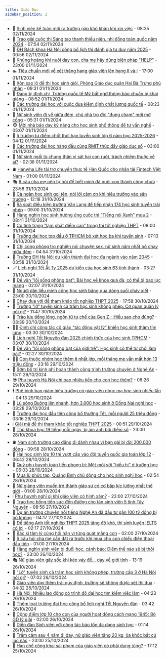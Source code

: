 ```yaml
---
title: Giáo Dục
sidebar_position: 2
---
```


<!-- dantri-giao-duc:START -->
- 🤡 [Sinh viên kế toán mới ra trường gặp khó khăn khi xin việc](https://dantri.com.vn/giao-duc/sinh-vien-ke-toan-moi-ra-truong-gap-kho-khan-khi-xin-viec-20241101221214416.htm) - 08:35 02/11/2024
- 🗽 [Trao giải cuộc thi Sáng tạo thanh thiếu niên, nhi đồng toàn quốc năm 2024](https://dantri.com.vn/giao-duc/trao-giai-cuoc-thi-sang-tao-thanh-thieu-nien-nhi-dong-toan-quoc-nam-2024-20241102145437501.htm) - 07:54 02/11/2024
- 🚦 [ĐH Bách khoa Hà Nội công bố lịch thi đánh giá tư duy năm 2025](https://dantri.com.vn/giao-duc/dh-bach-khoa-ha-noi-cong-bo-lich-thi-danh-gia-tu-duy-nam-2025-20241101154357555.htm) - 00:56 02/11/2024
- 🌋 [Khủng hoảng khi nuôi dạy con, cha mẹ hãy dùng biện pháp &quot;HELP&quot;](https://dantri.com.vn/giao-duc/khung-hoang-khi-nuoi-day-con-cha-me-hay-dung-bien-phap-help-20241101091838610.htm) - 23:00 01/11/2024
- 🏊 [Tiêu chuẩn mới về xét thăng hạng giáo viên lên hạng II và I](https://dantri.com.vn/giao-duc/tieu-chuan-moi-ve-xet-thang-hang-giao-vien-len-hang-ii-va-i-20241101205946406.htm) - 17:00 01/11/2024
- 🎃 [Xôn xao lộ đề thi học sinh giỏi, Phòng Giáo dục quận Hai Bà Trưng phủ nhận](https://dantri.com.vn/giao-duc/xon-xao-lo-de-thi-hoc-sinh-gioi-phong-giao-duc-quan-hai-ba-trung-phu-nhan-20241030210618773.htm) - 09:31 01/11/2024
- 💄 [Đang bị đình chỉ, Trường quốc tế Mỹ bất ngờ thông báo chuẩn bị khai giảng](https://dantri.com.vn/giao-duc/dang-bi-dinh-chi-truong-quoc-te-my-bat-ngo-thong-bao-chuan-bi-khai-giang-20241101154349520.htm) - 08:52 01/11/2024
- 🦅 [Các trường đại học với cuộc đua kiểm định chất lượng quốc tế](https://dantri.com.vn/giao-duc/cac-truong-dai-hoc-voi-cuoc-dua-kiem-dinh-chat-luong-quoc-te-20241101151830072.htm) - 08:23 01/11/2024
- 🚦 [Nữ sinh viên đi về giữa đêm, chủ nhà trọ đòi &quot;đụng chạm&quot; mới mở cổng](https://dantri.com.vn/giao-duc/nu-sinh-vien-di-ve-giua-dem-chu-nha-tro-doi-dung-cham-moi-mo-cong-20241101113642415.htm) - 05:31 01/11/2024
- 🐵 [Mời nhà báo dạy kỹ năng cho học sinh phổ thông để tư vấn nghề](https://dantri.com.vn/giao-duc/moi-nha-bao-day-ky-nang-cho-hoc-sinh-pho-thong-de-tu-van-nghe-20241101110022153.htm) - 05:07 01/11/2024
- 🐘 [5 trường tư điểm chốt thời hạn tuyển sinh lớp 6 năm học 2025-2026](https://dantri.com.vn/giao-duc/5-truong-tu-diem-chot-thoi-han-tuyen-sinh-lop-6-nam-hoc-2025-2026-20241101105916241.htm) - 04:12 01/11/2024
- 🦏 [Các trường đại học hàng đầu cùng RMIT thúc đẩy giáo dục số](https://dantri.com.vn/giao-duc/cac-truong-dai-hoc-hang-dau-cung-rmit-thuc-day-giao-duc-so-20241101094257094.htm) - 03:00 01/11/2024
- 💼 [Nữ sinh ngồi tù chung thân vì sát hại con ruột, trách nhiệm thuộc về ai?](https://dantri.com.vn/giao-duc/nu-sinh-ngoi-tu-chung-than-vi-sat-hai-con-ruot-trach-nhiem-thuoc-ve-ai-20241030162416315.htm) - 02:38 01/11/2024
- ⛽️ [Hanwha Life tài trợ chuyến thực tế Hàn Quốc cho nhân tài Fintech Việt Nam](https://dantri.com.vn/giao-duc/hanwha-life-tai-tro-chuyen-thuc-te-han-quoc-cho-nhan-tai-fintech-viet-nam-20241031172902117.htm) - 01:00 01/11/2024
- 🎭 [6 câu cha mẹ nên tự hỏi để biết mình đã nuôi con thành công chưa](https://dantri.com.vn/giao-duc/6-cau-cha-me-nen-tu-hoi-de-biet-minh-da-nuoi-con-thanh-cong-chua-20241028175518717.htm) - 23:58 31/10/2024
- 🎃 [Cả ngàn học sinh gọi tên, nói lời cảm ơn khi hiệu trưởng vào sân trường](https://dantri.com.vn/giao-duc/ca-ngan-hoc-sinh-goi-ten-noi-loi-cam-on-khi-hieu-truong-vao-san-truong-20241031180349295.htm) - 12:18 31/10/2024
- 🚀 [Rà soát điều kiện trường Văn Lang để tiếp nhận 174 học sinh tuyển trái phép](https://dantri.com.vn/giao-duc/ra-soat-dieu-kien-truong-van-lang-de-tiep-nhan-174-hoc-sinh-tuyen-trai-phep-20241031155116583.htm) - 09:00 31/10/2024
- 👀 [Hàng nghìn học sinh hưởng ứng cuộc thi &quot;Tiếng nói Xanh&quot; mùa 2](https://dantri.com.vn/giao-duc/hang-nghin-hoc-sinh-huong-ung-cuoc-thi-tieng-noi-xanh-mua-2-20241031152558116.htm) - 08:41 31/10/2024
- 🌝 [Có tình trạng &quot;lạm phát điểm cao&quot; trong thi tốt nghiệp THPT](https://dantri.com.vn/giao-duc/co-tinh-trang-lam-phat-diem-cao-trong-thi-tot-nghiep-thpt-20241031151243027.htm) - 08:00 31/10/2024
- 🤗 [Trường đại học top đầu ở TPHCM bỏ xét học bạ khi tuyển sinh](https://dantri.com.vn/giao-duc/truong-dai-hoc-top-dau-o-tphcm-bo-xet-hoc-ba-khi-tuyen-sinh-20241031103502722.htm) - 07:13 31/10/2024
- 🦄 [Chị cùng phòng trọ nghiện nói chuyện sex, nữ sinh năm nhất bỏ chạy giữa đêm](https://dantri.com.vn/giao-duc/chi-cung-phong-tro-nghien-noi-chuyen-sex-nu-sinh-nam-nhat-bo-chay-giua-dem-20241031112239716.htm) - 04:54 31/10/2024
- 🦍 [Trường ĐH Hà Nội dự kiến thành đại học đa ngành vào năm 2045](https://dantri.com.vn/giao-duc/truong-dh-ha-noi-du-kien-thanh-dai-hoc-da-nganh-vao-nam-2045-20241031001126580.htm) - 03:58 31/10/2024
- 🪄 [Lịch nghỉ Tết Ất Tỵ 2025 dự kiến của học sinh 63 tỉnh thành](https://dantri.com.vn/giao-duc/lich-nghi-tet-at-ty-2025-du-kien-cua-hoc-sinh-63-tinh-thanh-20241031101839818.htm) - 03:27 31/10/2024
- 🦆 [Đề văn &quot;lối sống phông bạt&quot;: Bài học về khoe quá đà, có thể bị bạo lực mạng](https://dantri.com.vn/giao-duc/de-van-loi-song-phong-bat-bai-hoc-ve-khoe-qua-da-co-the-bi-bao-luc-mang-20241031084353475.htm) - 02:07 31/10/2024
- 🚀 [Người dân liều mình cõng học sinh băng qua dòng suối chảy xiết](https://dantri.com.vn/giao-duc/nguoi-dan-lieu-minh-cong-hoc-sinh-bang-qua-dong-suoi-chay-xiet-20241030170613656.htm) - 23:00 30/10/2024
- 🦒 [Chạy đua với đề tham khảo tốt nghiệp THPT 2025](https://dantri.com.vn/giao-duc/chay-dua-voi-de-tham-khao-tot-nghiep-thpt-2025-20241030232255229.htm) - 17:58 30/10/2024
- 🤡 [Trường &quot;lỡ&quot; tuyển sinh cả trăm học sinh không phép: Cơ quan quản lý nói gì?](https://dantri.com.vn/giao-duc/truong-lo-tuyen-sinh-ca-tram-hoc-sinh-khong-phep-co-quan-quan-ly-noi-gi-20241030184343510.htm) - 11:47 30/10/2024
- 🤔 [Trào lưu tiếng lóng, ngôn từ tự chế của Gen Z - Hiểu sao cho đúng?](https://dantri.com.vn/giao-duc/trao-luu-tieng-long-ngon-tu-tu-che-cua-gen-z-hieu-sao-cho-dung-20241029225748457.htm) - 03:39 30/10/2024
- 🧑‍💻 [Đình chỉ công tác cô giáo &quot;tác động vật lý&quot; khiến học sinh thâm tím lưng](https://dantri.com.vn/giao-duc/dinh-chi-cong-tac-co-giao-tac-dong-vat-ly-khien-hoc-sinh-tham-tim-lung-20241030092120588.htm) - 03:30 30/10/2024
- 🤡 [Lịch nghỉ Tết Nguyên đán 2025 chính thức của học sinh TPHCM](https://dantri.com.vn/giao-duc/lich-nghi-tet-nguyen-dan-2025-chinh-thuc-cua-hoc-sinh-tphcm-20241030095856144.htm) - 03:07 30/10/2024
- 🧠 [Đề văn &quot;lối sống phông bạt của giới trẻ&quot;: Học sinh có thể từ chối làm bài?](https://dantri.com.vn/giao-duc/de-van-loi-song-phong-bat-cua-gioi-tre-hoc-sinh-co-the-tu-choi-lam-bai-20241030092032287.htm) - 02:27 30/10/2024
- 🧑‍💻 [Con thuộc nhóm học thêm ít nhất lớp, mỗi tháng mẹ vẫn mất hơn 13 triệu đồng](https://dantri.com.vn/giao-duc/con-thuoc-nhom-hoc-them-it-nhat-lop-moi-thang-me-van-mat-hon-13-trieu-dong-20241030001307068.htm) - 23:18 29/10/2024
- 🧠 [Sớm bố trí kinh phí hoàn thành công trình trường chuyên ở Nghệ An](https://dantri.com.vn/giao-duc/som-bo-tri-kinh-phi-hoan-thanh-cong-trinh-truong-chuyen-o-nghe-an-20241029160314111.htm) - 15:11 29/10/2024
- 😎 [Phụ huynh Hà Nội chi bao nhiêu tiền cho con học thêm?](https://dantri.com.vn/giao-duc/phu-huynh-ha-noi-chi-bao-nhieu-tien-cho-con-hoc-them-20241029151756158.htm) - 08:26 29/10/2024
- 🕴 [Phê bình ban giám hiệu trường có giáo viên nhục mạ học sinh nhiều lần](https://dantri.com.vn/giao-duc/phe-binh-ban-giam-hieu-truong-co-giao-vien-nhuc-ma-hoc-sinh-nhieu-lan-20241029084634834.htm) - 04:13 29/10/2024
- 🧠 [Lũ sông Buông lên nhanh, hơn 3.000 học sinh ở Đồng Nai nghỉ học](https://dantri.com.vn/giao-duc/lu-song-buong-len-nhanh-hon-3000-hoc-sinh-o-dong-nai-nghi-hoc-20241029093423538.htm) - 03:28 29/10/2024
- 🚀 [Trường đại học đầu tiên công bố thưởng Tết, mỗi người 25 triệu đồng](https://dantri.com.vn/giao-duc/truong-dai-hoc-dau-tien-cong-bo-thuong-tet-moi-nguoi-25-trieu-dong-20241029100029460.htm) - 03:16 29/10/2024
- 🕯 [Giải mã đề thi tham khảo tốt nghiệp THPT 2025](https://dantri.com.vn/giao-duc/giai-ma-de-thi-tham-khao-tot-nghiep-thpt-2025-20241028222733149.htm) - 00:51 29/10/2024
- 🧰 [Thủ khoa học 19 tiếng mỗi ngày, bị ám ảnh bởi điểm số](https://dantri.com.vn/giao-duc/thu-khoa-hoc-19-tieng-moi-ngay-bi-am-anh-boi-diem-so-20241028153645698.htm) - 23:00 28/10/2024
- ⛽️ [Nam sinh trường cao đẳng đi đánh nhau vì bạn gái bị đòi 200.000 đồng](https://dantri.com.vn/giao-duc/nam-sinh-truong-cao-dang-di-danh-nhau-vi-ban-gai-bi-doi-200000-dong-20241028162457636.htm) - 09:58 28/10/2024
- 🤖 [Hai học sinh lớp 10 thi vượt cấp vào đội tuyển quốc gia toán lớp 12](https://dantri.com.vn/giao-duc/hai-hoc-sinh-lop-10-thi-vuot-cap-vao-doi-tuyen-quoc-gia-toan-lop-12-20241028130524454.htm) - 06:42 28/10/2024
- 🦍 [Quỹ phụ huynh toàn tiền phong bì: Mệt mỏi với &quot;hiếu hỉ&quot; ở trường học](https://dantri.com.vn/giao-duc/quy-phu-huynh-toan-tien-phong-bi-met-moi-voi-hieu-hi-o-truong-hoc-20241028122144927.htm) - 06:03 28/10/2024
- 🐘 [Mưa lũ phức tạp, Quảng Bình chủ động cho học sinh nghỉ học](https://dantri.com.vn/giao-duc/mua-lu-phuc-tap-quang-binh-chu-dong-cho-hoc-sinh-nghi-hoc-20241028091334488.htm) - 02:54 28/10/2024
- 🌊 [Nữ giảng viên muốn trở thành giáo sư có cơ bắp lực lưỡng nhất thế giới](https://dantri.com.vn/giao-duc/nu-giang-vien-muon-tro-thanh-giao-su-co-co-bap-luc-luong-nhat-the-gioi-20241027222442418.htm) - 01:00 28/10/2024
- 🕯 [Phụ huynh nghĩ gì khi giáo viên có hình xăm?](https://dantri.com.vn/giao-duc/phu-huynh-nghi-gi-khi-giao-vien-co-hinh-xam-20241026230645016.htm) - 23:00 27/10/2024
- 🐎 [Trao học bổng tiếp sức đến đường cho tân sinh viên 5 tỉnh Tây Nguyên](https://dantri.com.vn/giao-duc/trao-hoc-bong-tiep-suc-den-duong-cho-tan-sinh-vien-5-tinh-tay-nguyen-20241027144353323.htm) - 08:58 27/10/2024
- 🐻 [Dự án trường chuyên nổi tiếng Nghệ An đã đầu tư gần 100 tỷ đồng bị bỏ không](https://dantri.com.vn/giao-duc/du-an-truong-chuyen-noi-tieng-nghe-an-da-dau-tu-gan-100-ty-dong-bi-bo-khong-20241018094202667.htm) - 04:17 27/10/2024
- 🐎 [Đề tiếng Anh tốt nghiệp THPT 2025 tăng độ khó, thí sinh luyện IELTS có lợi](https://dantri.com.vn/giao-duc/de-tieng-anh-tot-nghiep-thpt-2025-tang-do-kho-thi-sinh-luyen-ielts-co-loi-20241027081736010.htm) - 02:17 27/10/2024
- 🫣 [Bác sĩ tâm lý cũng hối hận vì từng quát mắng con](https://dantri.com.vn/giao-duc/bac-si-tam-ly-cung-hoi-han-vi-tung-quat-mang-con-20241026161940429.htm) - 02:00 27/10/2024
- 🤭 [6 câu hỏi cha mẹ cần đặt ra trước khi mua cho con chiếc điện thoại đầu tiên](https://dantri.com.vn/giao-duc/6-cau-hoi-cha-me-can-dat-ra-truoc-khi-mua-cho-con-chiec-dien-thoai-dau-tien-20241022121439756.htm) - 01:00 27/10/2024
- 🥳 [Hàng nghìn sinh viên bị đuổi học, cảnh báo: Điểm thế nào sẽ bị thôi học?](https://dantri.com.vn/giao-duc/hang-nghin-sinh-vien-bi-duoi-hoc-canh-bao-diem-the-nao-se-bi-thoi-hoc-20241026181359080.htm) - 23:00 26/10/2024
- 🎭 [Nữ giáo viên gây sốc khi kéo váy để... dạy về giới tính](https://dantri.com.vn/giao-duc/nu-giao-vien-gay-soc-khi-keo-vay-de-day-ve-gioi-tinh-20241019180929199.htm) - 13:19 26/10/2024
- 🥸 [&quot;Lỡ&quot; tuyển sinh cả trăm học sinh không phép, trường cấp 3 ở Hà Nội nói gì?](https://dantri.com.vn/giao-duc/lo-tuyen-sinh-ca-tram-hoc-sinh-khong-phep-truong-cap-3-o-ha-noi-noi-gi-20241026135238557.htm) - 07:02 26/10/2024
- 🦣 [Giáo viên dạy thêm trái quy định, trường sẽ không được xét thi đua](https://dantri.com.vn/giao-duc/giao-vien-day-them-trai-quy-dinh-truong-se-khong-duoc-xet-thi-dua-20241026112644655.htm) - 04:32 26/10/2024
- 🤔 [Hà Nội: Nhiều lao động có trình độ đại học tìm kiếm việc làm](https://dantri.com.vn/giao-duc/ha-noi-nhieu-lao-dong-co-trinh-do-dai-hoc-tim-kiem-viec-lam-20241026074023177.htm) - 04:23 26/10/2024
- 🦣 [Thêm loạt trường đại học công bố lịch nghỉ Tết Nguyên đán](https://dantri.com.vn/giao-duc/them-loat-truong-dai-hoc-cong-bo-lich-nghi-tet-nguyen-dan-20241026093646945.htm) - 03:42 26/10/2024
- 🐲 [Cộng điểm lớp 10 cho con của người hoạt động cách mạng 1945: Bộ GD lý giải](https://dantri.com.vn/giao-duc/cong-diem-lop-10-cho-con-cua-nguoi-hoat-dong-cach-mang-1945-bo-gd-ly-giai-20241026161944484.htm) - 02:00 26/10/2024
- 🔭 [Diễn đàn Sinh viên với công tác bảo tồn đa dạng sinh học](https://dantri.com.vn/giao-duc/dien-dan-sinh-vien-voi-cong-tac-bao-ton-da-dang-sinh-hoc-20241025232258038.htm) - 01:14 26/10/2024
- 🥷 [Trầm cảm sau 4 năm đi dạy, nữ giáo viên tăng 20 kg, òa khóc bất cứ lúc nào](https://dantri.com.vn/giao-duc/tram-cam-sau-4-nam-di-day-nu-giao-vien-tang-20-kg-oa-khoc-bat-cu-luc-nao-20241025122618317.htm) - 23:00 25/10/2024
- 🎊 [Hạn chế công khai sai phạm của giáo viên có phải dung túng?](https://dantri.com.vn/giao-duc/han-che-cong-khai-sai-pham-cua-giao-vien-co-phai-dung-tung-20241025145008084.htm) - 17:12 25/10/2024<!-- dantri-giao-duc:END -->
